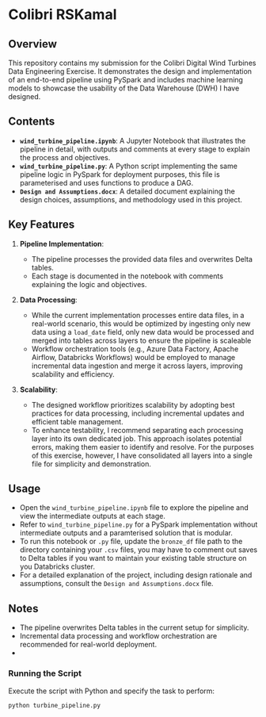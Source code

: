 # Colibri RSKamal

## Overview
This repository contains my submission for the Colibri Digital Wind Turbines Data Engineering Exercise. It demonstrates the design and implementation of an end-to-end pipeline using PySpark and includes machine learning models to showcase the usability of the Data Warehouse (DWH) I have designed.

## Contents
- **`wind_turbine_pipeline.ipynb`**: A Jupyter Notebook that illustrates the pipeline in detail, with outputs and comments at every stage to explain the process and objectives.
- **`wind_turbine_pipeline.py`**: A Python script implementing the same pipeline logic in PySpark for deployment purposes, this file is parameterised and uses functions to produce a DAG.
- **`Design and Assumptions.docx`**: A detailed document explaining the design choices, assumptions, and methodology used in this project.

## Key Features
1. **Pipeline Implementation**: 
   - The pipeline processes the provided data files and overwrites Delta tables.
   - Each stage is documented in the notebook with comments explaining the logic and objectives.

2. **Data Processing**: 
   - While the current implementation processes entire data files, in a real-world scenario, this would be optimized by ingesting only new data using a `load_date` field, only new data would be processed and merged into tables across layers to ensure the pipeline is scaleable
   - Workflow orchestration tools (e.g., Azure Data Factory, Apache Airflow, Databricks Workflows) would be employed to manage incremental data ingestion and merge it across layers, improving scalability and efficiency.

3. **Scalability**: 
   - The designed workflow prioritizes scalability by adopting best practices for data processing, including incremental updates and efficient table management.
   - To enhance testability, I recommend separating each processing layer into its own dedicated job. This approach isolates potential errors, making them easier to identify and resolve. For the purposes of this exercise, however, I have consolidated all layers into a single file for simplicity and demonstration.

## Usage
- Open the `wind_turbine_pipeline.ipynb` file to explore the pipeline and view the intermediate outputs at each stage.
- Refer to `wind_turbine_pipeline.py` for a PySpark implementation without intermediate outputs and a paramterised solution that is modular.
- To run this notebook or `.py` file, update the `bronze_df` file path to the directory containing your `.csv` files, you may have to comment out saves to Delta tables if you want to maintain your existing table structure on you Databricks cluster.
- For a detailed explanation of the project, including design rationale and assumptions, consult the `Design and Assumptions.docx` file.

## Notes
- The pipeline overwrites Delta tables in the current setup for simplicity.
- Incremental data processing and workflow orchestration are recommended for real-world deployment.
- 
### Running the Script
Execute the script with Python and specify the task to perform:
```bash
python turbine_pipeline.py

